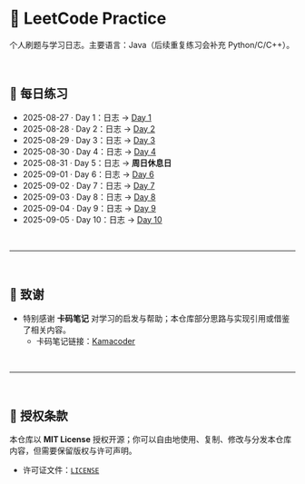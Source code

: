 # 🧠 LeetCode Practice

个人刷题与学习日志。主要语言：Java（后续重复练习会补充 Python/C/C++）。

<br>

## 📅 每日练习


- 2025-08-27 · Day 1：日志 → [Day 1](Practice-Notes/Day1-Practice.md)
- 2025-08-28 · Day 2：日志 → [Day 2](Practice-Notes/Day2-Practice.md)
- 2025-08-29 · Day 3：日志 → [Day 3](Practice-Notes/Day3-Practice.md)
- 2025-08-30 · Day 4：日志 → [Day 4](Practice-Notes/Day4-Practice.md)
- 2025-08-31 · Day 5：日志 → **周日休息日**
- 2025-09-01 · Day 6：日志 → [Day 6](Practice-Notes/Day6-Practice.md)
- 2025-09-02 · Day 7：日志 → [Day 7](Practice-Notes/Day7-Practice.md)
- 2025-09-03 · Day 8：日志 → [Day 8](Practice-Notes/Day8-Practice.md)
- 2025-09-04 · Day 9：日志 → [Day 9](Practice-Notes/Day9-Practice.md)
- 2025-09-05 · Day 10：日志 → [Day 10](Practice-Notes/Day10-Practice.md)

<br>
<hr>
<br>

## 🙏 致谢
- 特别感谢 **卡码笔记** 对学习的启发与帮助；本仓库部分思路与实现引用或借鉴了相关内容。  
  - 卡码笔记链接：[Kamacoder](https://kamacoder.com/)


<br>
<hr>
<br>

## 📄 授权条款
本仓库以 **MIT License** 授权开源；你可以自由地使用、复制、修改与分发本仓库内容，但需要保留版权与许可声明。  
- 许可证文件：[`LICENSE`](./LICENSE)






